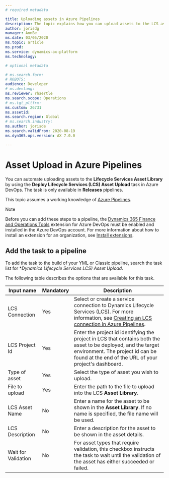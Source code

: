 ```yaml
---
# required metadata

title: Uploading assets in Azure Pipelines
description: The topic explains how you can upload assets to the LCS asset library using pipelines in Microsoft Azure DevOps.
author: jorisdg
manager: AnnBe
ms.date: 03/05/2020
ms.topic: article
ms.prod: 
ms.service: dynamics-ax-platform
ms.technology: 

# optional metadata

# ms.search.form: 
# ROBOTS: 
audience: Developer
# ms.devlang: 
ms.reviewer: rhaertle
ms.search.scope: Operations
# ms.tgt_pltfrm: 
ms.custom: 26731
ms.assetid:
ms.search.region: Global
# ms.search.industry: 
ms.author: jorisde
ms.search.validFrom: 2020-08-19
ms.dyn365.ops.version: AX 7.0.0

---
```


# Asset Upload in Azure Pipelines

You can automate uploading assets to the **Lifecycle Services Asset Library** by using the **Deploy Lifecycle Services (LCS) Asset Upload** task in Azure DevOps. The task is only available in **Releases** pipelines.

This topic assumes a working knowledge of [Azure Pipelines](https://docs.microsoft.com/azure/devops/pipelines/get-started/pipelines-get-started?view=azure-devops).

> [!NOTE]
> Before you can add these steps to a pipeline, the [Dynamics 365 Finance and Operations Tools](https://marketplace.visualstudio.com/items?itemName=Dyn365FinOps.dynamics365-finops-tools) extension for Azure DevOps must be enabled and installed in the Azure DevOps account. For more information about how to install an extension for an organization, see [Install extensions](https://docs.microsoft.com/azure/devops/marketplace/install-extension?view=azure-devops&tabs=browser).

## Add the task to a pipeline

To add the task to the build of your YML or Classic pipeline, search the task list for **Dynamics Lifecycle Services *LCS) Asset Upload**.

The following table describes the options that are available for this task.

| Input name | Mandatory | Description |
| --- | --- | --- |
| LCS Connection | Yes | Select or create a service connection to Dynamics Lifecycle Services (LCS). For more information, see [Creating an LCS connection in Azure Pipelines](pipeline-lcs-connection.md). |
| LCS Project Id | Yes | Enter the project id identifying the project in LCS that contains both the asset to be deployed, and the target environment. The project id can be found at the end of the URL of your project's dashboard. |
| Type of asset | Yes | Select the type of asset you wish to upload. |
| File to upload | Yes | Enter the path to the file to upload into the LCS **Asset Library**. |
| LCS Asset Name | No | Enter a name for the asset to be shown in the **Asset Library**. If no name is specified, the file name will be used. |
| LCS Description | No | Enter a description for the asset to be shown in the asset details. |
| Wait for Validation | No | For asset types that require validation, this checkbox instructs the task to wait until the validation of the asset has either succeeded or failed. |